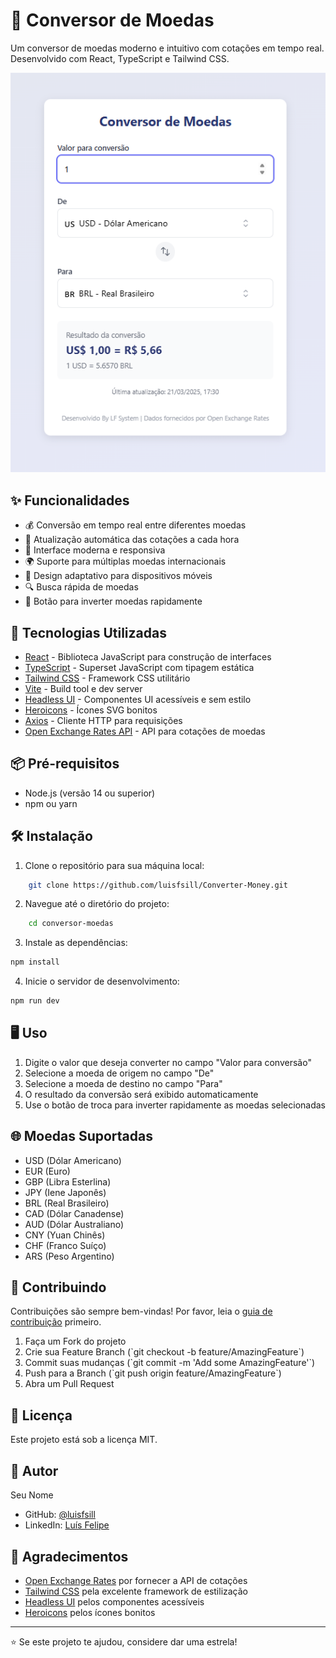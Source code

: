 # 💱 Conversor de Moedas

Um conversor de moedas moderno e intuitivo com cotações em tempo real. Desenvolvido com React, TypeScript e Tailwind CSS.

![Conversor de Moedas](./public/preview.png)

## ✨ Funcionalidades

- 💰 Conversão em tempo real entre diferentes moedas
- 🔄 Atualização automática das cotações a cada hora
- 🎨 Interface moderna e responsiva
- 🌍 Suporte para múltiplas moedas internacionais
- 📱 Design adaptativo para dispositivos móveis
- 🔍 Busca rápida de moedas
- 🔄 Botão para inverter moedas rapidamente

## 🚀 Tecnologias Utilizadas

- [React](https://react.dev/) - Biblioteca JavaScript para construção de interfaces
- [TypeScript](https://www.typescriptlang.org/) - Superset JavaScript com tipagem estática
- [Tailwind CSS](https://tailwindcss.com/) - Framework CSS utilitário
- [Vite](https://vitejs.dev/) - Build tool e dev server
- [Headless UI](https://headlessui.com/) - Componentes UI acessíveis e sem estilo
- [Heroicons](https://heroicons.com/) - Ícones SVG bonitos
- [Axios](https://axios-http.com/) - Cliente HTTP para requisições
- [Open Exchange Rates API](https://www.exchangerate-api.com/) - API para cotações de moedas

## 📦 Pré-requisitos

- Node.js (versão 14 ou superior)
- npm ou yarn

## 🛠️ Instalação

1. Clone o repositório para sua máquina local:
```sh
    git clone https://github.com/luisfsill/Converter-Money.git
```

2. Navegue até o diretório do projeto:
```sh
    cd conversor-moedas
```

3. Instale as dependências:
```sh
npm install
```

4. Inicie o servidor de desenvolvimento:
```sh
npm run dev
```

## 🖥️ Uso

1. Digite o valor que deseja converter no campo "Valor para conversão"
2. Selecione a moeda de origem no campo "De"
3. Selecione a moeda de destino no campo "Para"
4. O resultado da conversão será exibido automaticamente
5. Use o botão de troca para inverter rapidamente as moedas selecionadas

## 🌐 Moedas Suportadas

- USD (Dólar Americano)
- EUR (Euro)
- GBP (Libra Esterlina)
- JPY (Iene Japonês)
- BRL (Real Brasileiro)
- CAD (Dólar Canadense)
- AUD (Dólar Australiano)
- CNY (Yuan Chinês)
- CHF (Franco Suíço)
- ARS (Peso Argentino)

## 🤝 Contribuindo

Contribuições são sempre bem-vindas! Por favor, leia o [guia de contribuição](CONTRIBUTING.md) primeiro.

1. Faça um Fork do projeto
2. Crie sua Feature Branch (\`git checkout -b feature/AmazingFeature\`)
3. Commit suas mudanças (\`git commit -m 'Add some AmazingFeature'\`)
4. Push para a Branch (\`git push origin feature/AmazingFeature\`)
5. Abra um Pull Request

## 📝 Licença

Este projeto está sob a licença MIT.

## 👤 Autor

Seu Nome
- GitHub: [@luisfsill](https://github.com/luisfsill)
- LinkedIn: [Luís Felipe](https://linkedin.com/in/lluisfellipe)

## 🙏 Agradecimentos

- [Open Exchange Rates](https://www.exchangerate-api.com/) por fornecer a API de cotações
- [Tailwind CSS](https://tailwindcss.com/) pela excelente framework de estilização
- [Headless UI](https://headlessui.com/) pelos componentes acessíveis
- [Heroicons](https://heroicons.com/) pelos ícones bonitos

---
⭐️ Se este projeto te ajudou, considere dar uma estrela!
